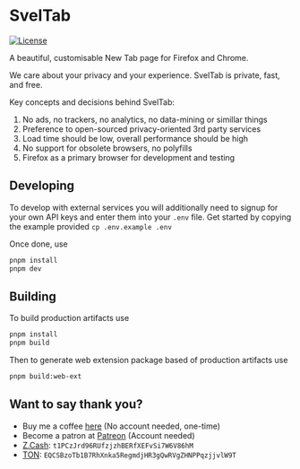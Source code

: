 # SvelTab

[![License](https://img.shields.io/github/license/akopachov/sveltab)](/LICENSE)

A beautiful, customisable New Tab page for Firefox and Chrome.

We care about your privacy and your experience. SvelTab is private, fast, and free.

Key concepts and decisions behind SvelTab:

1. No ads, no trackers, no analytics, no data-mining or simillar things
2. Preference to open-sourced privacy-oriented 3rd party services
3. Load time should be low, overall performance should be high
4. No support for obsolete browsers, no polyfills
5. Firefox as a primary browser for development and testing

## Developing

To develop with external services you will additionally need to signup for your own API keys and enter them into your `.env` file. Get started by copying the example provided `cp .env.example .env`

Once done, use

```bash
pnpm install
pnpm dev
```

## Building

To build production artifacts use

```bash
pnpm install
pnpm build
```

Then to generate web extension package based of production artifacts use

```bash
pnpm build:web-ext
```

## Want to say thank you?

* Buy me a coffee [here](https://ko-fi.com/akopachov) (No account needed, one-time)
* Become a patron at [Patreon](https://patreon.com/akopachov) (Account needed)
* [Z.Cash](https://z.cash/): `t1PCzJrd96RUfzjzhBERfXEFvSi7W6V86hM`
* [TON](https://ton.org/): `EQCSBzoTb1B7RhXnka5RegmdjHR3gQwRVgZHNPPqzjjvlW9T`
